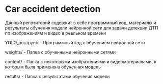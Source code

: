# Car accident detection

Данный репозиторий содержит в себе программный код, материалы и результаты обучения модели нейронной сети для задачи детекции ДТП по изображениям и видео в реальном времени

YOLO_acc.ipynb - Программный код с обучением нейронной сети

weights/ - Папка с обученными нейронными сетями

content/ - Папка с некоторыми изображениями и видеоматериалами, к которым была применена обученная модель

results/ - Папка с результатами обучения модели

